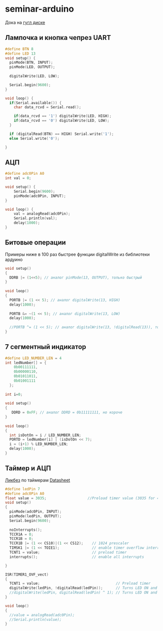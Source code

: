 # seminar-arduino

Дока на [гугл диске](https://docs.google.com/document/d/1E5u_tU_30d35mxYcNSVe8VHLDNzwZsriz4J4xWrx2XM/edit#heading=h.uh7x8owb0an)
## Лампочка и кнопка чепрез UART 
```c
#define BTN 8
#define LED 13
void setup() {
  pinMode(BTN, INPUT);
  pinMode(LED, OUTPUT);
  
  digitalWrite(LED, LOW);

  Serial.begin(9600);
}

void loop() {
  if(Serial.available()) {
    char data_rcvd = Serial.read();

    if(data_rcvd == '1') digitalWrite(LED, HIGH);
    if(data_rcvd == '0') digitalWrite(LED, LOW);
  }

  if (digitalRead(BTN) == HIGH) Serial.write('1'); 
  else Serial.write('0'); 

}

```

## АЦП
```c
#define adc0Pin A0
int val = 0;

void setup() {
    Serial.begin(9600);
    pinMode(adc0Pin, INPUT);
}

void loop() {
    val = analogRead(adc0Pin);
    Serial.println(val);
    delay(1000);
}
```

## Битовые операции
Примеры ниже в 100 раз быстрее функции digitalWrite из библиотеки ардуино 
```c
void setup() 
{ 
  DDRB |= (1<<5); // аналог pinMode(13, OUTPUT), только быстрый
} 
 
void loop() 
{  
  PORTB |= (1 << 5); // аналог digitalWrite(13, HIGH) 
  delay(1000);
  
  PORTB &= ~(1 << 5); // аналог digitalWrite(13, LOW)
  delay(1000); 
  
  //PORTB ^= (1 << 5); // аналог digitalWrite(13, !digitalRead(13)), только быстрее в 200 раз
}
```

## 7 сегментный индикатор
```c
#define LED_NUMBER_LEN = 4
int ledNumber[] = { 
    0b00111111, 
    0b00000110, 
    0b01011011, 
    0b01001111 
  }; 
 
int i=0; 
 
void setup() 
{ 
   DDRD = 0xFF; // аналог DDRD = 0b11111111, но короче
} 
 
void loop() 
{ 
  int isDotOn = i / LED_NUMBER_LEN;
  PORTD = ledNumber[i] | (isDotOn << 7); 
  i = (i+1) % LED_NUMBER_LEN; 
  delay(1000); 
}
```

## Таймер и АЦП
[Ликбез](https://habr.com/ru/post/453276/) по таймерам 
[Datasheet](https://ww1.microchip.com/downloads/en/DeviceDoc/Atmel-7810-Automotive-Microcontrollers-ATmega328P_Datasheet.pdf)
```c
#define ledPin 7
#define adc0Pin A0
float value = 3035;                   //Preload timer value (3035 for 4 seconds)
void setup()
{
  pinMode(adc0Pin, INPUT);
  pinMode(ledPin, OUTPUT);
  Serial.begin(9600);
  
  noInterrupts();  
  TCCR1A = 0;
  TCCR1B = 0;
  TCCR1B |= (1 << CS10)|(1 << CS12);    // 1024 prescaler 
  TIMSK1 |= (1 << TOIE1);               // enable timer overflow interrupt ISR
  TCNT1 = value;                        // preload timer
  interrupts();                         // enable all interrupts

}

ISR(TIMER1_OVF_vect)
{
  TCNT1 = value;                                   // Preload timer
  digitalWrite(ledPin, !digitalRead(ledPin));      // Turns LED ON and OFF
  //digitalWrite(ledPin, digitalRead(ledPin) ^ 1); // Turns LED ON and OFF
}

void loop()
{ 
  //value = analogRead(adc0Pin);
  //Serial.println(value);
}
```


